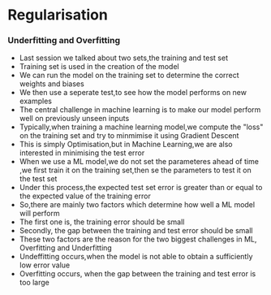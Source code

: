 # Regularisation

### Underfitting and Overfitting 
* Last session we talked about two sets,the training and test set
* Training set is used in the creation of the model
* We can run the model on the training set to determine the correct weights and biases 
* We then use a seperate test,to see how the model performs on new examples 
* The central challenge in machine learning is to make our model perform well on previously unseen inputs
* Typically,when training a machine learning model,we compute the "loss" on the training set and try to minmimise it using Gradient Descent
* This is simply Optimisation,but in Machine Learning,we are also interested in minimising the test error 
* When we use a ML model,we do not set the parameteres ahead of time ,we first train it on the training set,then se the parameters to test it on the test set
* Under this process,the expected test set error is greater than or equal to the expected value of the training error
* So,there are mainly two factors which determine how well a ML model will perform 
* The first one is, the training error should be small
* Secondly, the gap between the training and test error should be small
* These two factors are the reason for the two biggest challenges in ML, Overfitting and Underfitting  
* Undeffitting occurs,when the model is not able to obtain a sufficiently low error value
* Overfitting occurs, when the gap between the training and test error is too large


